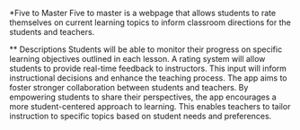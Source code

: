 *Five to Master 
Five to master is a webpage that allows students to rate themselves on current learning topics to inform classroom directions for the students and teachers.

** Descriptions
Students will be able to monitor their progress on specific learning objectives outlined in each lesson. A rating system will allow students to provide real-time feedback to instructors. This input will inform instructional decisions and enhance the teaching process. The app aims to foster stronger collaboration between students and teachers. By empowering students to share their perspectives, the app encourages a more student-centered approach to learning. This enables teachers to tailor instruction to specific topics based on student needs and preferences.
